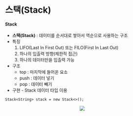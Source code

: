 # 스택(Stack)

#### **Stack**

-   **스택(Stack)** : 데이터를 순서대로 쌓아서 역순으로 사용하는 구조
-   특징
    1.  LIFO(Last In First Out) 또는 FILO(First In Last Out)
    2.  하나의 입출력 방향(제한적 접근)
    3.  하나의 데이터만을 입출력 가능
-   구조
    -   top : 마지막에 들어온 요소
    -   push : 데이터 넣기
    -   pop : 데이터 빼기
-   구현 - Stack 데이터 타입 이용

```
Stack<String> stack = new Stack<>();
```
<p align="center">
  <img src="https://img1.daumcdn.net/thumb/R1280x0/?scode=mtistory2&fname=https%3A%2F%2Fblog.kakaocdn.net%2Fdn%2F4D0nN%2FbtrMNStIITq%2Fvf9LAibK9jujeki3wlVJp0%2Fimg.png" />
</p>
